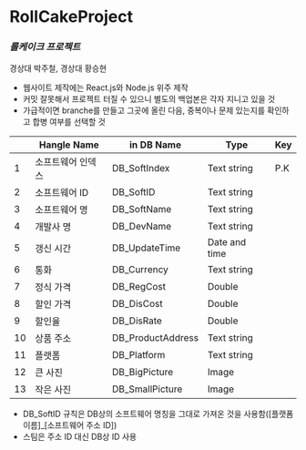 # RollCakeProject
### _롤케이크 프로젝트_

경상대 박주철, 경상대 황승현

- 웹사이트 제작에는 React.js와 Node.js 위주 제작
- 커밋 잘못해서 프로젝트 터질 수 있으니 별도의 백업본은 각자 지니고 있을 것
- 가급적이면 branche를 만들고 그곳에 올린 다음, 중복이나 문제 있는지를 확인하고 합병 여부를 선택할 것

|       | Hangle Name       | in DB Name        | Type          | Key |
|-------|-------------------|-------------------|---------------|-----|
| 1     | 소프트웨어 인덱스 | DB_SoftIndex      | Text string   | P.K |
| 2     | 소프트웨어 ID     | DB_SoftID         | Text string   |     |
| 3     | 소프트웨어 명     | DB_SoftName       | Text string   |     |
| 4     | 개발사 명         | DB_DevName        | Text string   |     |
| 5     | 갱신 시간         | DB_UpdateTime     | Date and time |     |
| 6     | 통화              | DB_Currency       | Text string   |     |
| 7     | 정식 가격         | DB_RegCost        | Double        |     |
| 8     | 할인 가격         | DB_DisCost        | Double        |     |
| 9     | 할인율            | DB_DisRate        | Double        |     |
| 10     | 상품 주소         | DB_ProductAddress | Text string   |     |
| 11    | 플랫폼            | DB_Platform       | Text string   |     |
| 12    | 큰 사진           | DB_BigPicture     | Image         |     |
| 13    | 작은 사진         | DB_SmallPicture   | Image         |     |
- DB_SoftID 규칙은 DB상의 소프트웨어 명칭을 그대로 가져온 것을 사용함([플랫폼 이름]_[소프트웨어 주소 ID])
- 스팀은 주소 ID 대신 DB상 ID 사용
